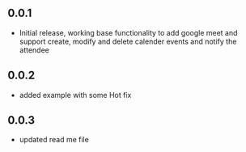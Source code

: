 ## 0.0.1
* Initial release, working base functionality to add google meet and support create, modify and delete calender events and notify the attendee

## 0.0.2
* added example with some Hot fix

## 0.0.3
* updated read me file
